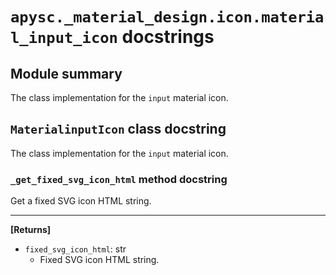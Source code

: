 # `apysc._material_design.icon.material_input_icon` docstrings

## Module summary

The class implementation for the `input` material icon.

## `MaterialinputIcon` class docstring

The class implementation for the `input` material icon.

### `_get_fixed_svg_icon_html` method docstring

Get a fixed SVG icon HTML string.<hr>

**[Returns]**

- `fixed_svg_icon_html`: str
  - Fixed SVG icon HTML string.